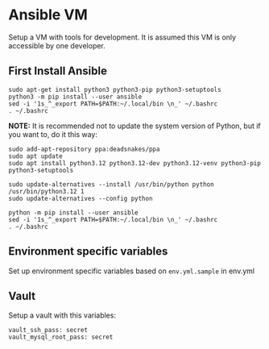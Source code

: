 # Ansible VM

Setup a VM with tools for development. It is assumed this VM is only accessible by one developer.

## First Install Ansible

```
sudo apt-get install python3 python3-pip python3-setuptools
python3 -m pip install --user ansible
sed -i '1s_^_export PATH=$PATH:~/.local/bin \n_' ~/.bashrc
. ~/.bashrc
```

**NOTE:** It is recommended not to update the system version of Python, but if you want to, do it this way:

```
sudo add-apt-repository ppa:deadsnakes/ppa
sudo apt update
sudo apt install python3.12 python3.12-dev python3.12-venv python3-pip python3-setuptools

sudo update-alternatives --install /usr/bin/python python /usr/bin/python3.12 1
sudo update-alternatives --config python

python -m pip install --user ansible
sed -i '1s_^_export PATH=$PATH:~/.local/bin \n_' ~/.bashrc
. ~/.bashrc
```

## Environment specific variables

Set up environment specific variables based on `env.yml.sample` in env.yml

## Vault

Setup a vault with this variables:

```
vault_ssh_pass: secret
vault_mysql_root_pass: secret
```
